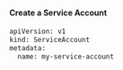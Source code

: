#### Create a Service Account
```sh
apiVersion: v1
kind: ServiceAccount
metadata:
  name: my-service-account
````
